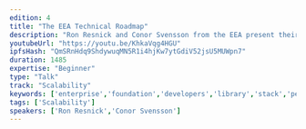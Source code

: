 ```yaml
---
edition: 4
title: "The EEA Technical Roadmap"
description: "Ron Resnick and Conor Svensson from the EEA present their technical Roadmap."
youtubeUrl: "https://youtu.be/KhkaVqg4HGU"
ipfsHash: "QmSRnHdq9ShdywuqMN5R1i4hjKw7ytGdiV52jsU5MUWpn7"
duration: 1485
expertise: "Beginner"
type: "Talk"
track: "Scalability"
keywords: ['enterprise','foundation','developers','library','stack','permissions','json-rpc','impact']
tags: ['Scalability']
speakers: ['Ron Resnick','Conor Svensson']
---
```

